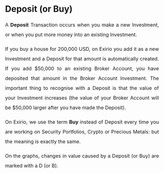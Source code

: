 # Deposit (or Buy)

<p style="margin-bottom: 11pt; margin-left: 0in; line-height: 200%; font-size: 15px; text-align: justify;"><span dir="ltr" style="font-size: 16px; line-height: 200%; font-family:color: rgb(19, 28, 60);">A <strong>Deposit</strong> Transaction occurs when you make a new Investment, or when you put more money into an existing Investment.</span></p>

<p style="margin-bottom: 11pt; margin-left: 0in; line-height: 200%; font-size: 15px; text-align: justify;"><span dir="ltr" style="font-size: 16px; line-height: 200%; font-family:color: rgb(19, 28, 60);">If you buy a house for 200,000 USD, on Exirio you add it as a new Investment and a Deposit for that amount is automatically created. If you add $50,000 to an existing Broker Account, you have deposited that amount in the Broker Account Investment. The important thing to recognise with a Deposit is that the value of your Investment increases (the value of your Broker Account will be $50,000 larger after you have made the Deposit).</span></p>

<p style="margin-bottom: 11pt; margin-left: 0in; line-height: 200%; font-size: 15px; text-align: justify;"><span dir="ltr" style="font-size: 16px; line-height: 200%; font-family:color: rgb(19, 28, 60);">On Exirio, we use the term <strong>Buy&nbsp;</strong>instead of Deposit every time you are working on Security Portfolios, Crypto or Precious Metals: but the meaning is exactly the same.</span></p>

<p style="margin-bottom: 11pt; margin-left: 0in; line-height: 200%; font-size: 15px; text-align: justify;"><span dir="ltr" style="font-size: 16px; line-height: 200%; font-family:color: rgb(19, 28, 60);">On the graphs, changes in value caused by a Deposit (or Buy) are marked with a D (or B).</span></p>